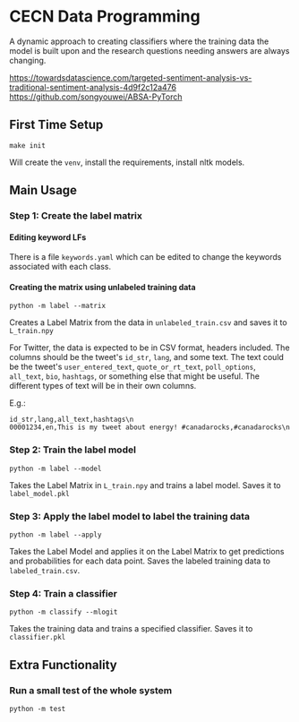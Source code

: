 # CECN Data Programming

A dynamic approach to creating classifiers where the training data the model is built upon and the research questions
needing answers are always changing.

https://towardsdatascience.com/targeted-sentiment-analysis-vs-traditional-sentiment-analysis-4d9f2c12a476
https://github.com/songyouwei/ABSA-PyTorch

## First Time Setup

```shell script
make init
```

Will create the `venv`, install the requirements, install nltk models.

## Main Usage

### Step 1: Create the label matrix
#### Editing keyword LFs
There is a file `keywords.yaml` which can be edited to change the keywords associated with each class.

#### Creating the matrix using unlabeled training data
```shell script
python -m label --matrix
```
Creates a Label Matrix from the data in `unlabeled_train.csv` and saves it to `L_train.npy`

For Twitter, the data is expected to be in CSV format, headers included. The columns should be the tweet's `id_str`, `lang`, and some text. 
The text could be the tweet's `user_entered_text`, `quote_or_rt_text`, `poll_options`, `all_text`, `bio`, `hashtags`, 
or something else that might be useful. The different types of text will be in their own columns.

E.g.:
```
id_str,lang,all_text,hashtags\n
00001234,en,This is my tweet about energy! #canadarocks,#canadarocks\n
```

### Step 2: Train the label model
```shell script
python -m label --model
```
Takes the Label Matrix in `L_train.npy` and trains a label model. Saves it to `label_model.pkl`

### Step 3: Apply the label model to label the training data
```shell script
python -m label --apply
```
Takes the Label Model and applies it on the Label Matrix to get predictions and probabilities for each data point. Saves
the labeled training data to `labeled_train.csv`.

### Step 4: Train a classifier
```shell script
python -m classify --mlogit
```
Takes the training data and trains a specified classifier. Saves it to `classifier.pkl`

## Extra Functionality
### Run a small test of the whole system
```shell script
python -m test
```
